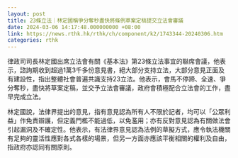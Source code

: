 ```yaml
---
layout: post
title: 23條立法｜林定國稱爭分奪秒盡快將條例草案定稿提交立法會審議
date: 2024-03-06 14:17:48.000000000 +08:00
link: https://news.rthk.hk/rthk/ch/component/k2/1743344-20240306.htm
categories: rthk
---
```


律政司司長林定國出席立法會有關《基本法》第23條立法事宜的聯席會議，他表示，諮詢期收到超過1萬3千多份意見書，絕大部分支持立法，大部分意見正面及有建設性，指出整體社會普遍共識支持23立法。他表示，會馬不停蹄、全速、爭分奪秒，盡快將草案定稿，並交予立法會審議，政府會積極配合立法會的工作，盡早完成立法。

林定國說，法律界提出的意見，指有意見認為所有人不限於記者，均可以「公眾利益」作免責辯護，但定義門檻不能過低，以免濫用；亦有反對意見認為有關做法會引起漏洞及不確定性。他表示，有法律界意見認為法例的草擬方式，應令執法機關有足夠的靈活性應對各式各樣的場景，但另一方面亦應該平衡相關的權利及自由，指政府亦認同有關原則。
